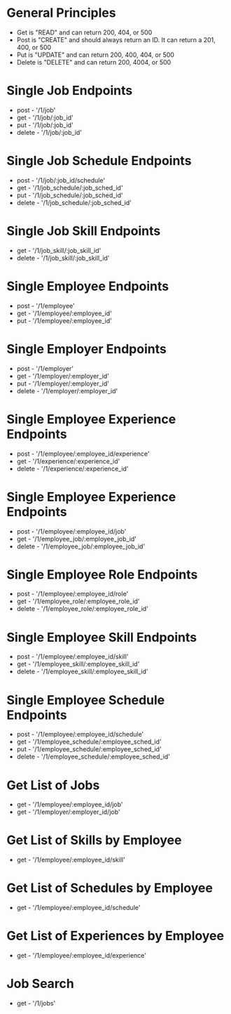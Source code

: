 # General Principles #
* Get is "READ" and can return 200, 404, or 500
* Post is "CREATE" and should always return an ID. It can return a 201, 400, or 500
* Put is "UPDATE" and can return 200, 400, 404, or 500
* Delete is "DELETE" and can return 200, 4004, or 500

# Single Job Endpoints #
* post - '/1/job'
* get - '/1/job/:job_id'
* put - '/1/job/:job_id'
* delete - '/1/job/:job_id'

# Single Job Schedule Endpoints #
* post - '/1/job/:job_id/schedule'
* get - '/1/job_schedule/:job_sched_id'
* put - '/1/job_schedule/:job_sched_id'
* delete - '/1/job_schedule/:job_sched_id'

# Single Job Skill Endpoints #
* get - '/1/job_skill/:job_skill_id'
* delete - '/1/job_skill/:job_skill_id'

# Single Employee Endpoints #
* post - '/1/employee'
* get - '/1/employee/:employee_id'
* put - '/1/employee/:employee_id'

# Single Employer Endpoints #
* post - '/1/employer'
* get - '/1/employer/:employer_id'
* put - '/1/employer/:employer_id'
* delete - '/1/employer/:employer_id'

# Single Employee Experience Endpoints #
* post - '/1/employee/:employee_id/experience'
* get - '/1/experience/:experience_id'
* delete - '/1/experience/:experience_id'

# Single Employee Experience Endpoints #
* post - '/1/employee/:employee_id/job'
* get - '/1/employee_job/:employee_job_id'
* delete - '/1/employee_job/:employee_job_id'

# Single Employee Role Endpoints #
* post - '/1/employee/:employee_id/role'
* get - '/1/employee_role/:employee_role_id'
* delete - '/1/employee_role/:employee_role_id'

# Single Employee Skill Endpoints #
* post - '/1/employee/:employee_id/skill'
* get - '/1/employee_skill/:employee_skill_id'
* delete - '/1/employee_skill/:employee_skill_id'

# Single Employee Schedule Endpoints #
* post - '/1/employee/:employee_id/schedule'
* get - '/1/employee_schedule/:employee_sched_id'
* put - '/1/employee_schedule/:employee_sched_id'
* delete - '/1/employee_schedule/:employee_sched_id'

# Get List of Jobs #
* get - '/1/employee/:employee_id/job'
* get - '/1/employer/:employer_id/job'

# Get List of Skills by Employee #
* get - '/1/employee/:employee_id/skill'

# Get List of Schedules by Employee #
* get - '/1/employee/:employee_id/schedule'

# Get List of Experiences by Employee #
* get - '/1/employee/:employee_id/experience'

# Job Search #
* get - '/1/jobs'
